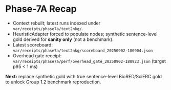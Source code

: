 # Phase-7A Recap
- Context rebuilt; latest runs indexed under `var/receipts/phase7a/text2nkg/`.
- HeuristicAdapter forced to populate nodes; synthetic sentence-level gold derived for **sanity only** (not a benchmark).
- Latest scoreboard: `var/receipts/phase7a/text2nkg/scoreboard_20250902-180904.json`
- Overhead gate receipt: `var/receipts/phase7a/perf/overhead_gate_20250902-180923.json` (target p95 < 1 ms)

**Next:** replace synthetic gold with true sentence-level BioRED/SciERC gold to unlock Group 1.2 benchmark reproduction.
